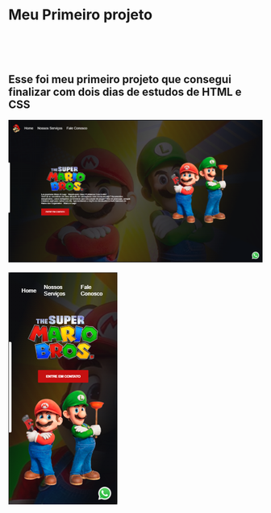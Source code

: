 <h1>Meu Primeiro projeto</h1>
<br>
<br>
<br>
<h2>Esse foi meu primeiro projeto que consegui finalizar com dois dias de estudos de HTML e CSS</h2>

<img src="https://github.com/evandrotomas/Site-Mario/blob/master/img/Desktop.png?raw=true"/>
<br>
<br>
<img src="https://github.com/evandrotomas/Site-Mario/blob/master/img/Celular.png?raw=true"/>
